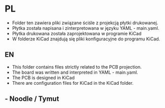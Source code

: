 # PL

- Folder ten zawiera pliki związane ściśle z projekcją płytki drukowanej.
- Płytka została napisana i zinterpretowana w języku YAML - main.yaml.
- Płytka drukowana została zaprojektowana w programie KiCad
- W folderze KiCad znajdują się pliki konfiguracyjne do programu KiCad.

## EN

- This folder contains files strictly related to the PCB projection.
- The board was written and interpreted in YAML - main.yaml.
- The PCB is designed in KiCad
- There are configuration files for KiCad in the KiCad folder.

## - Noodle / Tymut